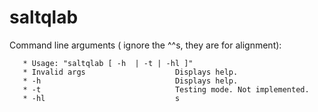 # saltqlab
Command line arguments ( ignore the ^^s, they are for alignment):

```
   * Usage: "saltqlab [ -h  | -t | -hl ]"
   * Invalid args                    Displays help.
   * -h                              Displays help.
   * -t                              Testing mode. Not implemented.
   * -hl                             s
```